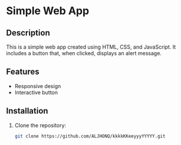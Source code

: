 # Simple Web App

## Description
This is a simple web app created using HTML, CSS, and JavaScript. It includes a button that, when clicked, displays an alert message.

## Features
- Responsive design
- Interactive button

## Installation
1. Clone the repository:
   ```bash
   git clone https://github.com/ALJHONQ/kkkkKKeeyyyYYYYY.git
   
